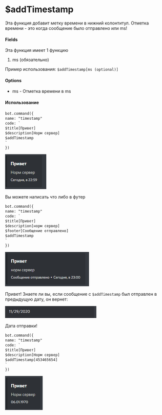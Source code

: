 # $addTimestamp

Эта функция добавит метку времени в нижний колонтитул. Отметка времени - это когда сообщение было отправлено или ms!

#### Fields <a id="fields"></a>

Эта функция имеет 1 функцию

1. ms \(обязательно\)

Пример использования: `$addTimestamp[ms (optional)]`

#### Options <a id="options"></a>

* ms - Отметка времени в ms

#### Использование <a id="usage"></a>

```text
bot.command({
name: "timestamp"
code: `
$title[Привет]
$description[Норм сервер]
$addTimestamp
`
})
```

![](../.gitbook/assets/discord_mym1s3vc4r.png)

Вы можете написать что либо в футер

```text
bot.command({
name: "timestamp"
code: `
$title[Привет]
$description[норм сервер]
$footer[Сообщение отправлено]
$addTimestamp
`
})
```

![](../.gitbook/assets/discord_8hksxcy5zl.png)

Привет! Знаете ли вы, если сообщение с `$addTimestamp` был отправлен в предыдущую дату, он вернет:

![](../.gitbook/assets/image-1-.png)

​Дата отправки!

```text
bot.command({
name: "timestamp"
code: `
$title[Привет]
$description[Норм сервер]
$addTimestamp[453465654]
`
})
```

![](../.gitbook/assets/discord_w0od7dl61b.png)

